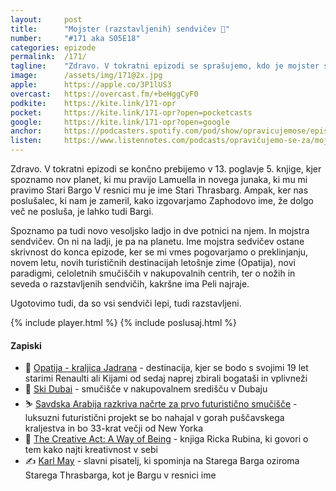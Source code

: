 ```yaml
---
layout: 	post
title:  	"Mojster (razstavljenih) sendvičev 🥪"
number: 	"#171 aka S05E18"
categories:	epizode
permalink:	/171/
tagline: 	"Zdravo. V tokratni epizodi se sprašujemo, kdo je mojster sendvičev in kako se pripravi pravi razstavljeni sendvič. In kdo je Stari Thrasbarg, ki mu pravimo Stari Bargo, oziroma popularno Bargi."
image:		/assets/img/171@2x.jpg
apple:		https://apple.co/3P1lUS3
overcast:	https://overcast.fm/+beHggCyF0
podkite:	https://kite.link/171-opr
pocket:		https://kite.link/171-opr?open=pocketcasts
google:		https://kite.link/171-opr?open=google
anchor:		https://podcasters.spotify.com/pod/show/opravicujemose/episodes/Mojster-razstavljenih-sendviev-e28sc89
listen:		https://www.listennotes.com/podcasts/opravičujemo-se-za/mojster-razstavljenih-2KPniJ7wMBC/embed/
---
```


Zdravo. V tokratni epizodi se končno prebijemo v 13. poglavje 5. knjige, kjer spoznamo nov planet, ki mu pravijo Lamuella in novega junaka, ki mu mi pravimo Stari Bargo V resnici mu je ime Stari Thrasbarg. Ampak, ker nas poslušalec, ki nam je zameril, kako izgovarjamo Zaphodovo ime, že dolgo več ne posluša, je lahko tudi Bargi. 

Spoznamo pa tudi novo vesoljsko ladjo in dve potnici na njem. In mojstra sendvičev. On ni na ladji, je pa na planetu. Ime mojstra sedvičev ostane skrivnost do konca epizode, ker se mi vmes pogovarjamo o preklinjanju, novem letu, novih turističnih destinacijah letošnje zime (Opatija), novi paradigmi, celoletnih smučiščih v nakupovalnih centrih, ter o nožih in seveda o razstavljenih sendvičih, kakršne ima Peli najraje. 

Ugotovimo tudi, da so vsi sendviči lepi, tudi razstavljeni. 

{% include player.html %}
{% include poslusaj.html %}

<!--break-->

#### Zapiski

- 👑 [Opatija - kraljica Jadrana](https://www.visitopatija.com/si) - destinacija, kjer se bodo s svojimi 19 let starimi Renaulti ali Kijami od sedaj naprej zbirali bogataši in vplivneži 
- 🎿 [Ski Dubai](https://www.visitdubai.com/en/places-to-visit/ski-dubai) - smučišče v nakupovalnem središču v Dubaju 
- ⛷️ [Savdska Arabija razkriva načrte za prvo futuristično smučišče](https://svetkapitala.delo.si/trendi/savdska-arabija-razkriva-nacrte-za-prvo-futuristicno-smucisce/) - luksuzni futuristični projekt se bo nahajal v gorah puščavskega kraljestva in bo 33-krat večji od New Yorka 
- 🎨 [The Creative Act: A Way of Being](https://www.amazon.com/Creative-Act-Way-Being-ebook/dp/B09Z7MH5C3/) - knjiga Ricka Rubina, ki govori o tem kako najti kreativnost v sebi 
- ✍️ [Karl May](https://sl.wikipedia.org/wiki/Karl_May) - slavni pisatelj, ki spominja na Starega Barga oziroma Starega Thrasbarga, kot je Bargu v resnici ime 
